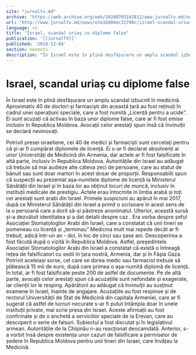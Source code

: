 ```yaml
---
site: "jurnaltv.md"
archive: "https://web.archive.org/web/20240703142812/www.jurnaltv.md/news/e3a1b004ec31790c/israel-scandal-urias-cu-diplome-"
url: "http://www.jurnaltv.md/news/e3a1b004ec31790c/israel-scandal-urias-cu-diplome-"
language: ro
title: "Israel, scandal uriaș cu diplome false"
publication: '[[JurnalTV]]'
published: '2018-12-04'
section: novosti
description: "În Israel este în plină desfășurare un amplu scandal izbucnit în medicină. Aproximativ 40 de doctori și farmaciști din această țară au fost reținuți în cadrul unei operațiuni speciale, care a fost numită „Licență pentru a ucide”. Ei sunt acuzați că activau în baza unor diplome false, care ar fi fost emise inclusiv în Republica Moldova. Avocații celor arestați spun însă că învinuiții se declară nevinovați."
---
```


# Israel, scandal uriaș cu diplome false

În Israel este în plină desfășurare un amplu scandal izbucnit în medicină. Aproximativ 40 de doctori și farmaciști din această țară au fost reținuți în cadrul unei operațiuni speciale, care a fost numită „Licență pentru a ucide”. Ei sunt acuzați că activau în baza unor diplome false, care ar fi fost emise inclusiv în Republica Moldova. Avocații celor arestați spun însă că învinuiții se declară nevinovați.

Potrivit presei israeliene, cei 40 de medici și farmaciști sunt cercetați pentru că și-ar fi cumpărat diplomele de licență. Ei s-ar fi declarat absolvenți ai unor Universități de Medicină din Armenia, dar actele ar fi fost falsificate în altă parte, inclusiv în Republica Moldova. Autoritățile din Israel au adăugat că trebuie să mai audieze alte câteva zeci de persoane, care au statut de bănuit sau sunt doar martori în acest dosar de proporții. Responsabilii spun că suspecții au prezentat așa-numitele diplome de licență la Ministerul Sănătății din Israel și în baza lor au obținut locuri de muncă, inclusiv în instituții medicale de prestigiu. Actele erau întocmite în limba arabă și toți cei arestați sunt arabi din Israel. Primele suspiciuni au apărut în mai 2017, după ce Ministerul Sănătății din Israel a primit o scrisoare în acest sens de la o persoană care a dorit să-și păstreze anonimatul. Ulterior, această sursă și-a dezvăluit identitatea și a dat detalii despre caz . Era vorba despre șeful Asociației Stomatologilor Arabi din Israel, care a constatat că unii tineri se pomeneau cu licență și „terminau” Medicina mult mai repede decât ar fi trebuit, adică într-un an - doi, în loc de cinci sau șase ani. Descoperirea a fost făcută după o vizită în Republica Moldova. Astfel, președintele Asociației Stomatologilor Arabi din Israel a constatat că există o întreagă rețea de falsificatori cu sedii în țara nostră, Armenia, dar și în Fâșia Gaza. Potrivit aceleiași surse, cel care se dorea medic sau farmacist trebuie să plătească 15 mii de euro, după care primea o așa-numită diplomă de licență. În total, ar fi fost falsificate peste 200 de astfel de documente. Pe de altă parte, avocații celor arestați spun că acuzațiile sunt nefondate și exagerate, iar clienții lor le resping. Apărătorii au adăugat că învinuiții au susținut examene în Israel, înainte de angajare. Acuzațiile au fost respinse și de rectorul Universității de Stat de Medicină din capitala Armeniei, care ar fi sugerat că astfel de lucruri necurate s-ar fi putut întâmpla doar în unele instituții private, mai scrie presa din Israel. Aceste afirmații au fost confirmate și de o anchetă a serviciilor speciale de la Erevan, care au descoperit o serie de falsuri. Subiectul a fost discutat și în legislativul armean. Autoritățile de la Chișinău n-au reacționat deocamdată. Anterior, s-a vorbit însă despre existența unor cazuri de falsificare a permiselor de ședere în Republica Moldova pentru unii tineri din Israel, care învățau la Medicină.
